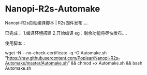 # Nanopi-R2s-Automake
Nanopi-R2s自动编译脚本 | R2s固件发布.....

已完成：
       1.编译环境搭建
       2.开始编译
   eg：剩余功能将尽快发布....

使用脚本：

wget -N --no-check-certificate -q -O Automake.sh "https://raw.githubusercontent.com/Poplear/Nanopi-R2s-Automake/master/Automake.sh" && chmod +x Automake.sh && bash Automake.sh
